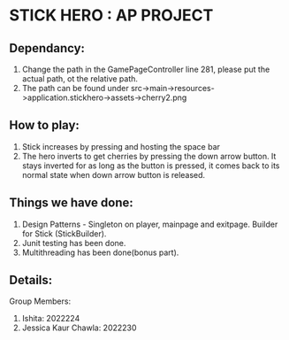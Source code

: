 # STICK HERO : AP PROJECT

## Dependancy:
1. Change the path in the GamePageController line 281, please put the actual path, ot the relative path.
2. The path can be found under src->main->resources->application.stickhero->assets->cherry2.png

## How to play:
1. Stick increases by pressing and hosting the space bar
2. The hero inverts to get cherries by pressing the down arrow button. It stays inverted for as long as the button is pressed, it comes back to its normal state when down arrow button is released.

## Things we have done:
1. Design Patterns - Singleton on player, mainpage and exitpage. Builder for Stick (StickBuilder).
2. Junit testing has been done.
3. Multithreading has been done(bonus part).

## Details:
Group Members:
1. Ishita: 2022224
2. Jessica Kaur Chawla: 2022230